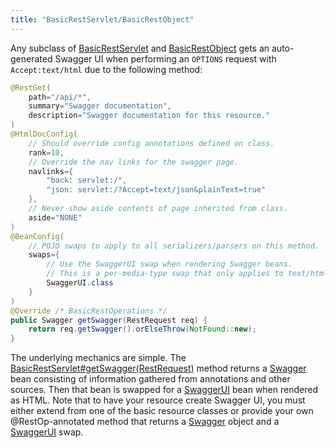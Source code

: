 ```yaml
---
title: "BasicRestServlet/BasicRestObject"
---
```


Any subclass of [BasicRestServlet](../apidocs/org/apache/juneau/rest/servlet/BasicRestServlet.html) and [BasicRestObject](../apidocs/org/apache/juneau/rest/servlet/BasicRestObject.html) gets an auto-generated Swagger UI when performing an `OPTIONS`
request with `Accept:text/html` due to the following method:
```java
@RestGet(
    path="/api/*",
    summary="Swagger documentation",
    description="Swagger documentation for this resource."
)
@HtmlDocConfig(
    // Should override config annotations defined on class.
    rank=10,
    // Override the nav links for the swagger page.
    navlinks={
        "back: servlet:/",
        "json: servlet:/?Accept=text/json&plainText=true"
    },
    // Never show aside contents of page inherited from class.
    aside="NONE"
)
@BeanConfig(
    // POJO swaps to apply to all serializers/parsers on this method.
    swaps={
        // Use the SwaggerUI swap when rendering Swagger beans.
        // This is a per-media-type swap that only applies to text/html requests.
        SwaggerUI.class
    }
)
@Override /* BasicRestOperations */
public Swagger getSwagger(RestRequest req) {
    return req.getSwagger().orElseThrow(NotFound::new);
}
```
The underlying mechanics are simple.
The [BasicRestServlet#getSwagger(RestRequest)](../apidocs/org/apache/juneau/rest/servlet/BasicRestServlet.html#getSwagger(RestRequest)) method returns a [Swagger](../apidocs/org/apache/juneau/dto/swagger/Swagger.html) bean
consisting of information gathered from annotations and other sources.
Then that bean is swapped for a [SwaggerUI](../apidocs/org/apache/juneau/dto/swagger/ui/SwaggerUI.html) bean when rendered as HTML.
Note that to have your resource create Swagger UI, you must either extend from one of the basic resource classes or provide
your own @RestOp-annotated method that returns a [Swagger](../apidocs/org/apache/juneau/dto/swagger/Swagger.html) object and a [SwaggerUI](../apidocs/org/apache/juneau/dto/swagger/ui/SwaggerUI.html) swap.